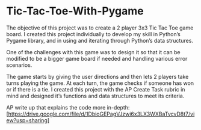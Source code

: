 # Tic-Tac-Toe-With-Pygame

The objective of this project was to create a 2 player 3x3 Tic Tac Toe game board. I created this project individually to develop my skill in Python’s Pygame library, and in using and iterating through Python’s data structures.

One of the challenges with this game was to design it so that it can be modified to be a bigger game board if needed and handling various error scenarios.

The game starts by giving the user directions and then lets 2 players take turns playing the game. At each turn, the game checks if someone has won or if there is a tie. I created this project with the AP Create Task rubric in mind and designed it’s functions and data structures to meet its criteria.

AP write up that explains the code more in-depth: [https://drive.google.com/file/d/1DbioGEPagVJzwi6x3LX3WXBaTvcvD8t7/view?usp=sharing]
